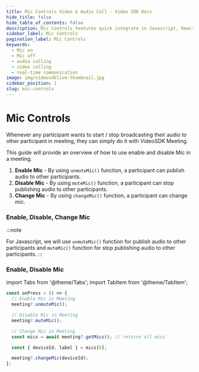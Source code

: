```yaml
---
title: Mic Controls Video & Audio Call - Video SDK Docs
hide_title: false
hide_table_of_contents: false
description: Mic Controls features quick integrate in Javascript, React JS, Android, IOS, React Native, Flutter with Video SDK to add live video & audio conferencing to your applications.
sidebar_label: Mic Controls
pagination_label: Mic Controls
keywords:
  - Mic on
  - Mic off
  - audio calling
  - video calling
  - real-time communication
image: img/videosdklive-thumbnail.jpg
sidebar_position: 1
slug: mic-controls
---
```


# Mic Controls

Whenever any participant wants to start / stop broadcasting their audio to other participant in meeting, they can simply do it with VideoSDK Meeting.

This guide will provide an overview of how to use enable and disable Mic in a meeting.

1. **Enable Mic** - By using `unmuteMic()` function, a participant can publish audio to other participants.
2. **Disable Mic** - By using `muteMic()` function, a participant can stop publishing audio to other participants.
3. **Change Mic** - By using `changeMic()` function, a participant can change mic.

### Enable, Disable, Change Mic

:::note

For Javascript, we will use `unmuteMic()` function for publish audio to other participants and `muteMic()` function for stop publishing audio to other participants.
:::

### Enable, Disable Mic

import Tabs from '@theme/Tabs';
import TabItem from '@theme/TabItem';

```js
const onPress = () => {
  // Enable Mic in Meeting
  meeting?.unmuteMic();

  // Disable Mic in Meeting
  meeting?.muteMic();

  // Change Mic in Meeting
  const mics = await meeting?.getMics(); // returns all mics

  const { deviceId, label } = mics[0];

  meeting?.changeMic(deviceId);
};
```

